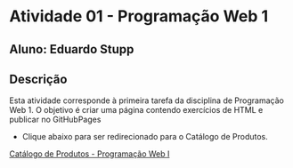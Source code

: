 # Atividade 01 - Programação Web 1
## Aluno: Eduardo Stupp

## Descrição
Esta atividade corresponde à primeira tarefa da disciplina de Programação Web 1. O objetivo é criar uma página contendo exercícios de HTML e publicar no GitHubPages

- Clique abaixo para ser redirecionado para o Catálogo de Produtos.

[Catálogo de Produtos - Programação Web I](./catalog_prod.html)
